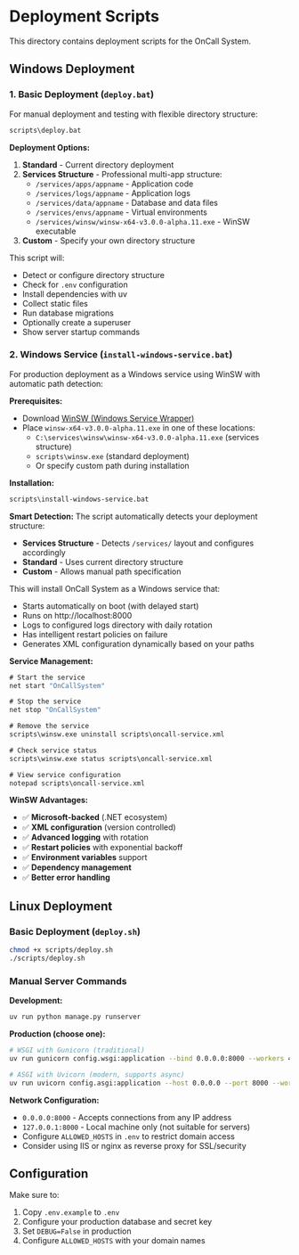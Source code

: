 # Deployment Scripts

This directory contains deployment scripts for the OnCall System.

## Windows Deployment

### 1. Basic Deployment (`deploy.bat`)
For manual deployment and testing with flexible directory structure:
```cmd
scripts\deploy.bat
```

**Deployment Options:**
1. **Standard** - Current directory deployment
2. **Services Structure** - Professional multi-app structure:
   - `/services/apps/appname` - Application code
   - `/services/logs/appname` - Application logs  
   - `/services/data/appname` - Database and data files
   - `/services/envs/appname` - Virtual environments
   - `/services/winsw/winsw-x64-v3.0.0-alpha.11.exe` - WinSW executable
3. **Custom** - Specify your own directory structure

This script will:
- Detect or configure directory structure
- Check for `.env` configuration
- Install dependencies with uv
- Collect static files
- Run database migrations
- Optionally create a superuser
- Show server startup commands

### 2. Windows Service (`install-windows-service.bat`)
For production deployment as a Windows service using WinSW with automatic path detection:

**Prerequisites:**
- Download [WinSW (Windows Service Wrapper)](https://github.com/winsw/winsw/releases)
- Place `winsw-x64-v3.0.0-alpha.11.exe` in one of these locations:
  - `C:\services\winsw\winsw-x64-v3.0.0-alpha.11.exe` (services structure)
  - `scripts\winsw.exe` (standard deployment)
  - Or specify custom path during installation

**Installation:**
```cmd
scripts\install-windows-service.bat
```

**Smart Detection:**
The script automatically detects your deployment structure:
- **Services Structure** - Detects `/services/` layout and configures accordingly
- **Standard** - Uses current directory structure
- **Custom** - Allows manual path specification

This will install OnCall System as a Windows service that:
- Starts automatically on boot (with delayed start)
- Runs on http://localhost:8000
- Logs to configured logs directory with daily rotation
- Has intelligent restart policies on failure
- Generates XML configuration dynamically based on your paths

**Service Management:**
```cmd
# Start the service
net start "OnCallSystem"

# Stop the service
net stop "OnCallSystem"

# Remove the service
scripts\winsw.exe uninstall scripts\oncall-service.xml

# Check service status
scripts\winsw.exe status scripts\oncall-service.xml

# View service configuration
notepad scripts\oncall-service.xml
```

**WinSW Advantages:**
- ✅ **Microsoft-backed** (.NET ecosystem)
- ✅ **XML configuration** (version controlled)
- ✅ **Advanced logging** with rotation
- ✅ **Restart policies** with exponential backoff
- ✅ **Environment variables** support
- ✅ **Dependency management**
- ✅ **Better error handling**

## Linux Deployment

### Basic Deployment (`deploy.sh`)
```bash
chmod +x scripts/deploy.sh
./scripts/deploy.sh
```

### Manual Server Commands

**Development:**
```bash
uv run python manage.py runserver
```

**Production (choose one):**
```bash
# WSGI with Gunicorn (traditional)
uv run gunicorn config.wsgi:application --bind 0.0.0.0:8000 --workers 4

# ASGI with Uvicorn (modern, supports async)
uv run uvicorn config.asgi:application --host 0.0.0.0 --port 8000 --workers 4
```

**Network Configuration:**
- `0.0.0.0:8000` - Accepts connections from any IP address
- `127.0.0.1:8000` - Local machine only (not suitable for servers)
- Configure `ALLOWED_HOSTS` in `.env` to restrict domain access
- Consider using IIS or nginx as reverse proxy for SSL/security

## Configuration

Make sure to:
1. Copy `.env.example` to `.env`
2. Configure your production database and secret key
3. Set `DEBUG=False` in production
4. Configure `ALLOWED_HOSTS` with your domain names